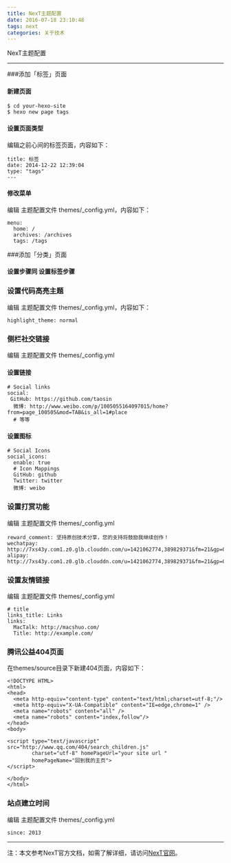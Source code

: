 ```yaml
---
title: NexT主题配置
date: 2016-07-18 23:10:48
tags: next
categories: 关于技术
---
```

NexT主题配置

-------
###添加「标签」页面
#### 新建页面
```
$ cd your-hexo-site
$ hexo new page tags
```
#### 设置页面类型
编辑之前心间的标签页面，内容如下：
```
title: 标签
date: 2014-12-22 12:39:04
type: "tags"
---
```
#### 修改菜单
编辑 主题配置文件 themes/_config.yml，内容如下：
```
menu:
  home: /
  archives: /archives
  tags: /tags
```
###添加「分类」页面
#### 设置步骤同 设置标签步骤
### 设置代码高亮主题
编辑 主题配置文件 themes/_config.yml，内容如下：
```
highlight_theme: normal
```
### 侧栏社交链接
编辑 主题配置文件 themes/_config.yml
#### 设置链接
```
# Social links
social:
 GitHub: https://github.com/taosin
  微博: http://www.weibo.com/p/1005055164097015/home?from=page_100505&mod=TAB&is_all=1#place
  # 等等
```
#### 设置图标
```
# Social Icons
social_icons:
  enable: true
  # Icon Mappings
  GitHub: github
  Twitter: twitter
  微博: weibo
```
### 设置打赏功能
编辑 主题配置文件 themes/_config.yml
```
reward_comment: 坚持原创技术分享，您的支持将鼓励我继续创作！
wechatpay: http://7xs43y.com1.z0.glb.clouddn.com/u=1421062774,389829371&fm=21&gp=0.jpg
alipay: http://7xs43y.com1.z0.glb.clouddn.com/u=1421062774,389829371&fm=21&gp=0.jpg
```
### 设置友情链接
编辑 主题配置文件 themes/_config.yml
```
# title
links_title: Links
links:
  MacTalk: http://macshuo.com/
  Title: http://example.com/
```
### 腾讯公益404页面
在themes/source目录下新建404页面，内容如下：
```
<!DOCTYPE HTML>
<html>
<head>
  <meta http-equiv="content-type" content="text/html;charset=utf-8;"/>
  <meta http-equiv="X-UA-Compatible" content="IE=edge,chrome=1" />
  <meta name="robots" content="all" />
  <meta name="robots" content="index,follow"/>
</head>
<body>

<script type="text/javascript" src="http://www.qq.com/404/search_children.js"
        charset="utf-8" homePageUrl="your site url "
        homePageName="回到我的主页">
</script>

</body>
</html>
```
### 站点建立时间
编辑 主题配置文件 themes/_config.yml
```
since: 2013
```
-----
注：本文参考NexT官方文档，如需了解详细，请访问[NexT官网](http://theme-next.iissnan.com)。
